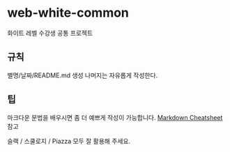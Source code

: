 # web-white-common
 화이트 레벨 수강생 공통 프로젝트
 
 ## 규칙 
 별명/날짜/README.md 생성
 나머지는 자유롭게 작성한다.
 
 ## 팁
 마크다운 문법을 배우시면 좀 더 예쁘게 작성이 가능합니다. 
 [Markdown Cheatsheet](https://github.com/adam-p/markdown-here/wiki/Markdown-Cheatsheet) 참고
 
 슬랙 / 스쿨로지 / Piazza 모두 잘 활용해 주세요.